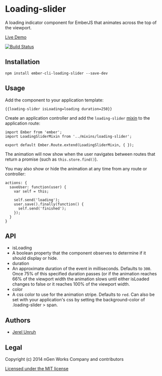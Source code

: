 # Loading-slider

A loading indicator component for EmberJS that animates across the top of the viewport.

[Live Demo](http://loading-slider.jerel.co/)

[![Build Status](https://travis-ci.org/ngenworks/ember-cli-loading-slider.svg?branch=master)](https://travis-ci.org/ngenworks/ember-cli-loading-slider)

## Installation

`npm install ember-cli-loading-slider --save-dev`

## Usage

Add the component to your application template:

    {{loading-slider isLoading=loading duration=250}}

Create an application controller and add the `loading-slider` 
[mixin](https://github.com/ngenworks/ember-cli-loading-slider/blob/master/app/mixins/loading-slider.js) 
to the application route:

    import Ember from 'ember';
    import LoadingSliderMixin from '../mixins/loading-slider';

    export default Ember.Route.extend(LoadingSliderMixin, { });

The animation will now show when the user navigates between routes that
return a promise (such as `this.store.find()`).

You may also show or hide the animation at any time from any route or controller:

    actions: {
      saveUser: function(user) {
        var self = this;

        self.send('loading');
        user.save().finally(function() {
          self.send('finished');
        });
      }
    }

## API

* isLoading
 * A boolean property that the component observes to determine if it should display or hide.
* duration
 * An approximate duration of the event in milliseconds. Defaults to `300`.
   Once 75% of this specified duration passes (or if the animation reaches 66%
   of the viewport width the animation slows until either isLoaded changes to
   false or it reaches 100% of the viewport width.
* color
 * A css color to use for the animation stripe. Defaults to `red`. Can also be
   set with your application's css by setting the background-color of
   .loading-slider > span.

## Authors

* [Jerel Unruh](http://twitter.com/jerelunruh/)

## Legal

Copyright (c) 2014 nGen Works Company and contributors

[Licensed under the MIT license](http://www.opensource.org/licenses/mit-license.php)
